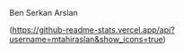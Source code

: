 Ben Serkan Arslan

(https://github-readme-stats.vercel.app/api?username=mtahiraslan&show_icons=true)

